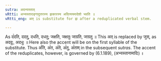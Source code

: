 ```yaml
---
sutra: अदभ्यस्तात्
vRtti: अभ्यस्तादङ्गादुत्तरस्य झकारस्य अदित्ययमादेशो भवति ॥
vRtti_eng: अत् is substitute for झ after a reduplicated verbal stem.

---
```

As द꣡दति, ददतु, दधति, दधतु; जक्षति, जक्षतुः जाग्रति, जाग्रतु ॥ This अत् is replaced by जुस्, as अददुः, अदधुः ॥  Here also the accent will be on the first syllable of the substitute. Thus अ꣡ति, अ꣡त, अ꣡ते, अ꣡तु, अ꣡ताम् in the subsequent _sutras_. The accent of the reduplicates, however, is governed by (6.1.189), (अभ्यस्तानामादिः) ॥